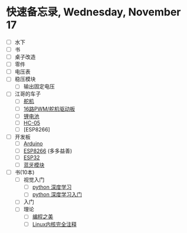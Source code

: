 # 快速备忘录,  Wednesday, November 17

* [ ] 水下
* [ ] 书
* [ ] 桌子改造
* [ ] 零件
* [ ] 电压表
* [ ] 稳压模块
  * [ ] 输出固定电压
* [ ] 江哥的车子
  * [ ] [舵机](https://item.taobao.com/item.htm?id=562848877715)
  * [ ] [16路PWM/舵机驱动板](https://item.taobao.com/item.htm?id=611497103375)
  * [ ] [锂电池](https://item.taobao.com/item.htm?id=602110158806)
  * [ ] [HC-05](https://item.taobao.com/item.htm?id=39244262350)
  * [ ] [ESP8266]
* [ ] 开发板
  * [ ] [Arduino]()
  * [ ] [ESP8266](https://detail.tmall.com/item.htm?id=606082163513) (多多益善)
  * [ ] [ESP32]()
  * [ ] [蓝牙模块](https://item.taobao.com/item.htm?id=39244262350)
* [ ] 书(10本)
  * [ ] 视觉入门
    * [ ] [python 深度学习](https://detail.tmall.com/item.htm?id=606989693675)
    * [ ] [python 深度学习入门](https://detail.tmall.com/item.htm?id=574023030786)
  * [ ] 入门
  * [ ] 理论
    * [ ] [编程之美](https://detail.tmall.com/item.htm?spm=a230r.1.14.11.217863500IbecR&id=579083613440&ns=1&abbucket=6)
    * [ ] [Linux内核完全注释](https://detail.tmall.com/item.htm?spm=a230r.1.14.31.18173369N7IsKy&id=18772042459&ns=1&abbucket=6)